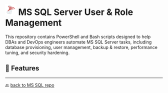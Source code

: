 #  <img src="../../Assets/pics/icons8-microsoft-sql-server-48.svg" width="35"> MS SQL Server User & Role Management

This repository contains PowerShell and Bash scripts designed to help DBAs and DevOps engineers automate MS SQL Server tasks, including database provisioning, user management, backup & restore, performance tuning, and security hardening.

## 🚀 Features

---

🔙 [back to MS SQL repo](../)
